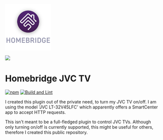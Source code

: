 <a href="https://homebridge.io"><img src="https://github.com/homebridge/branding/raw/master/logos/homebridge-wordmark-logo-vertical.png" width="150"></a>

<a href="https://jvctv.eu"><img src="https://upload.wikimedia.org/wikipedia/commons/0/06/JVC_Logo.svg" width="150"></a><br />

# Homebridge JVC TV

[![npm](https://img.shields.io/npm/v/homebridge-jvctv?style=for-the-badge)](https://www.npmjs.com/package/homebridge-jvctv) [![Build and Lint](https://img.shields.io/github/workflow/status/c0nquistadore/homebridge-jvctv/Build%20and%20Lint?style=for-the-badge)](https://github.com/C0nquistadore/homebridge-jvctv/actions/workflows/build.yml)

I created this plugin out of the private need, to turn my JVC TV on/off. I am using the model 'JVC LT-32V45LFC' which apparently offers a SmartCenter app to accept HTTP requests.

This isn't meant to be a full-fledged plugin to control JVC TVs.
Although only turning on/off is currently supported, this might be useful for others, therefore I created this public repository.